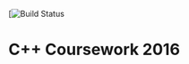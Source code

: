 [![Build Status](https://travis-ci.com/RodrigoHamuy/C-Coursework-01.svg?token=dv1Pm146gYg6aUysqxMb&branch=Rodrigo)

C++ Coursework 2016
===
